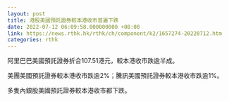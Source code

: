 ```yaml
---
layout: post
title: 港股美國預託證券較本港收市普遍下跌
date: 2022-07-12 06:09:58.000000000 +08:00
link: https://news.rthk.hk/rthk/ch/component/k2/1657274-20220712.htm
categories: rthk
---
```


阿里巴巴美國預託證券折合107.51港元，較本港收市跌逾半成。

美團美國預託證券較本港收市跌逾2%；騰訊美國預託證券較本港收市跌逾1%。

多隻內銀股美國預託證券較本港收市都下跌。
